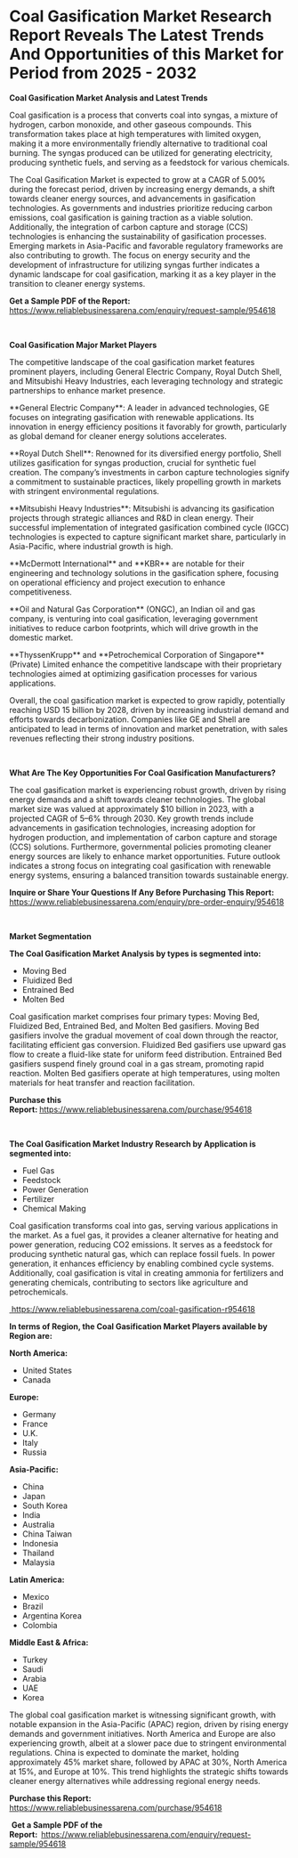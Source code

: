 <p><h1>Coal Gasification Market Research Report Reveals The Latest Trends And Opportunities of this Market for Period from 2025 - 2032</h1></p><p><strong>Coal Gasification Market Analysis and Latest Trends</strong></p>
<p><p>Coal gasification is a process that converts coal into syngas, a mixture of hydrogen, carbon monoxide, and other gaseous compounds. This transformation takes place at high temperatures with limited oxygen, making it a more environmentally friendly alternative to traditional coal burning. The syngas produced can be utilized for generating electricity, producing synthetic fuels, and serving as a feedstock for various chemicals.</p><p>The Coal Gasification Market is expected to grow at a CAGR of 5.00% during the forecast period, driven by increasing energy demands, a shift towards cleaner energy sources, and advancements in gasification technologies. As governments and industries prioritize reducing carbon emissions, coal gasification is gaining traction as a viable solution. Additionally, the integration of carbon capture and storage (CCS) technologies is enhancing the sustainability of gasification processes. Emerging markets in Asia-Pacific and favorable regulatory frameworks are also contributing to growth. The focus on energy security and the development of infrastructure for utilizing syngas further indicates a dynamic landscape for coal gasification, marking it as a key player in the transition to cleaner energy systems.</p></p>
<p><strong>Get a Sample PDF of the Report:&nbsp;</strong> <a href="https://www.reliablebusinessarena.com/enquiry/request-sample/954618?utm_campaign=2630&utm_medium=2&utm_source=Github&utm_content=ia&utm_term=16042025&utm_id=coal-gasification">https://www.reliablebusinessarena.com/enquiry/request-sample/954618</a></p>
<p>&nbsp;</p>
<p><strong>Coal Gasification Major Market Players</strong></p>
<p><p>The competitive landscape of the coal gasification market features prominent players, including General Electric Company, Royal Dutch Shell, and Mitsubishi Heavy Industries, each leveraging technology and strategic partnerships to enhance market presence.</p><p>**General Electric Company**: A leader in advanced technologies, GE focuses on integrating gasification with renewable applications. Its innovation in energy efficiency positions it favorably for growth, particularly as global demand for cleaner energy solutions accelerates.</p><p>**Royal Dutch Shell**: Renowned for its diversified energy portfolio, Shell utilizes gasification for syngas production, crucial for synthetic fuel creation. The company’s investments in carbon capture technologies signify a commitment to sustainable practices, likely propelling growth in markets with stringent environmental regulations.</p><p>**Mitsubishi Heavy Industries**: Mitsubishi is advancing its gasification projects through strategic alliances and R&D in clean energy. Their successful implementation of integrated gasification combined cycle (IGCC) technologies is expected to capture significant market share, particularly in Asia-Pacific, where industrial growth is high.</p><p>**McDermott International** and **KBR** are notable for their engineering and technology solutions in the gasification sphere, focusing on operational efficiency and project execution to enhance competitiveness.</p><p>**Oil and Natural Gas Corporation** (ONGC), an Indian oil and gas company, is venturing into coal gasification, leveraging government initiatives to reduce carbon footprints, which will drive growth in the domestic market. </p><p>**ThyssenKrupp** and **Petrochemical Corporation of Singapore** (Private) Limited enhance the competitive landscape with their proprietary technologies aimed at optimizing gasification processes for various applications.</p><p>Overall, the coal gasification market is expected to grow rapidly, potentially reaching USD 15 billion by 2028, driven by increasing industrial demand and efforts towards decarbonization. Companies like GE and Shell are anticipated to lead in terms of innovation and market penetration, with sales revenues reflecting their strong industry positions.</p></p>
<p>&nbsp;</p>
<p><strong>What Are The Key Opportunities For Coal Gasification Manufacturers?</strong></p>
<p><p>The coal gasification market is experiencing robust growth, driven by rising energy demands and a shift towards cleaner technologies. The global market size was valued at approximately $10 billion in 2023, with a projected CAGR of 5–6% through 2030. Key growth trends include advancements in gasification technologies, increasing adoption for hydrogen production, and implementation of carbon capture and storage (CCS) solutions. Furthermore, governmental policies promoting cleaner energy sources are likely to enhance market opportunities. Future outlook indicates a strong focus on integrating coal gasification with renewable energy systems, ensuring a balanced transition towards sustainable energy.</p></p>
<p><strong>Inquire or Share Your Questions If Any Before Purchasing This Report:</strong> <a href="https://www.reliablebusinessarena.com/enquiry/pre-order-enquiry/954618?utm_campaign=2630&utm_medium=2&utm_source=Github&utm_content=ia&utm_term=16042025&utm_id=coal-gasification">https://www.reliablebusinessarena.com/enquiry/pre-order-enquiry/954618</a></p>
<p>&nbsp;</p>
<p><strong>Market Segmentation</strong></p>
<p><strong>The Coal Gasification Market Analysis by types is segmented into:</strong></p>
<p><ul><li>Moving Bed</li><li>Fluidized Bed</li><li>Entrained Bed</li><li>Molten Bed</li></ul></p>
<p><p>Coal gasification market comprises four primary types: Moving Bed, Fluidized Bed, Entrained Bed, and Molten Bed gasifiers. Moving Bed gasifiers involve the gradual movement of coal down through the reactor, facilitating efficient gas conversion. Fluidized Bed gasifiers use upward gas flow to create a fluid-like state for uniform feed distribution. Entrained Bed gasifiers suspend finely ground coal in a gas stream, promoting rapid reaction. Molten Bed gasifiers operate at high temperatures, using molten materials for heat transfer and reaction facilitation.</p></p>
<p><strong>Purchase this Report:&nbsp;</strong><a href="https://www.reliablebusinessarena.com/purchase/954618?utm_campaign=2630&utm_medium=2&utm_source=Github&utm_content=ia&utm_term=16042025&utm_id=coal-gasification">https://www.reliablebusinessarena.com/purchase/954618</a></p>
<p>&nbsp;</p>
<p><strong>The Coal Gasification Market Industry Research by Application is segmented into:</strong></p>
<p><ul><li>Fuel Gas</li><li>Feedstock</li><li>Power Generation</li><li>Fertilizer</li><li>Chemical Making</li></ul></p>
<p><p>Coal gasification transforms coal into gas, serving various applications in the market. As a fuel gas, it provides a cleaner alternative for heating and power generation, reducing CO2 emissions. It serves as a feedstock for producing synthetic natural gas, which can replace fossil fuels. In power generation, it enhances efficiency by enabling combined cycle systems. Additionally, coal gasification is vital in creating ammonia for fertilizers and generating chemicals, contributing to sectors like agriculture and petrochemicals.</p></p>
<p><a href="https://www.reliablebusinessarena.com/coal-gasification-r954618?utm_campaign=2630&utm_medium=2&utm_source=Github&utm_content=ia&utm_term=16042025&utm_id=coal-gasification">&nbsp;https://www.reliablebusinessarena.com/coal-gasification-r954618</a></p>
<p><strong>In terms of Region, the Coal Gasification Market Players available by Region are:</strong></p>
<p>
    <p> <strong> North America: </strong>
        <ul>
            <li>United States</li>
            <li>Canada</li>
        </ul>
        </p> 
    <p> <strong> Europe: </strong>
        <ul>
            <li>Germany</li>
            <li>France</li>
            <li>U.K.</li>
            <li>Italy</li>
            <li>Russia</li>
        </ul>
        </p> 
    <p> <strong> Asia-Pacific: </strong>
        <ul>
            <li>China</li>
            <li>Japan</li>
            <li>South Korea</li>
            <li>India</li>
            <li>Australia</li>
            <li>China Taiwan</li>
            <li>Indonesia</li>
            <li>Thailand</li>
            <li>Malaysia</li>
        </ul>
        </p> 
    <p> <strong> Latin America: </strong>
        <ul>
            <li>Mexico</li>
            <li>Brazil</li>
            <li>Argentina Korea</li>
            <li>Colombia</li>
        </ul>
        </p> 
    <p> <strong> Middle East & Africa: </strong>
        <ul>
            <li>Turkey</li>
            <li>Saudi</li>
            <li>Arabia</li>
            <li>UAE</li>
            <li>Korea</li>
        </ul>
    </p>
    </p>
<p><p>The global coal gasification market is witnessing significant growth, with notable expansion in the Asia-Pacific (APAC) region, driven by rising energy demands and government initiatives. North America and Europe are also experiencing growth, albeit at a slower pace due to stringent environmental regulations. China is expected to dominate the market, holding approximately 45% market share, followed by APAC at 30%, North America at 15%, and Europe at 10%. This trend highlights the strategic shifts towards cleaner energy alternatives while addressing regional energy needs.</p></p>
<p><strong>Purchase this Report: </strong><a href="https://www.reliablebusinessarena.com/purchase/954618?utm_campaign=2630&utm_medium=2&utm_source=Github&utm_content=ia&utm_term=16042025&utm_id=coal-gasification">https://www.reliablebusinessarena.com/purchase/954618</a></p>
<p>&nbsp;<strong>Get a Sample PDF of the Report:&nbsp;&nbsp;</strong><a href="https://www.reliablebusinessarena.com/enquiry/request-sample/954618?utm_campaign=2630&utm_medium=2&utm_source=Github&utm_content=ia&utm_term=16042025&utm_id=coal-gasification">https://www.reliablebusinessarena.com/enquiry/request-sample/954618</a></p>
<p><strong></strong></p>
<p><p></p><p></p><p></p></p>